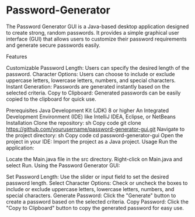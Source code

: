 # Password-Generator
The Password Generator GUI is a Java-based desktop application designed to create strong, random passwords. It provides a simple graphical user interface (GUI) that allows users to customize their password requirements and generate secure passwords easily.


Features

Customizable Password Length: Users can specify the desired length of the password.
Character Options: Users can choose to include or exclude uppercase letters, lowercase letters, numbers, and special characters.
Instant Generation: Passwords are generated instantly based on the selected criteria.
Copy to Clipboard: Generated passwords can be easily copied to the clipboard for quick use.

Prerequisites
Java Development Kit (JDK) 8 or higher
An Integrated Development Environment (IDE) like IntelliJ IDEA, Eclipse, or NetBeans
Installation
Clone the repository:
sh
Copy code
git clone https://github.com/yourusername/password-generator-gui.git
Navigate to the project directory:
sh
Copy code
cd password-generator-gui
Open the project in your IDE:
Import the project as a Java project.
Usage
Run the application:

Locate the Main.java file in the src directory.
Right-click on Main.java and select Run.
Using the Password Generator GUI:

Set Password Length:
Use the slider or input field to set the desired password length.
Select Character Options:
Check or uncheck the boxes to include or exclude uppercase letters, lowercase letters, numbers, and special characters.
Generate Password:
Click the "Generate" button to create a password based on the selected criteria.
Copy Password:
Click the "Copy to Clipboard" button to copy the generated password for easy use.

